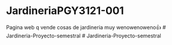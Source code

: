 # JardineriaPGY3121-001
Pagina web q vende cosas de jardineria muy wenowenoweno👍
#   J a r d i n e r i a - P r o y e c t o - s e m e s t r a l  
 #   J a r d i n e r i a - P r o y e c t o - s e m e s t r a l  
 